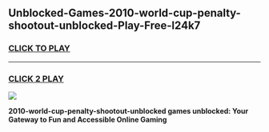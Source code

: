 
## Unblocked-Games-2010-world-cup-penalty-shootout-unblocked-Play-Free-l24k7
<h3>
<a href="https://premium76.site?title=2010-world-cup-penalty-shootout-unblocked&ref=18A1">CLICK TO PLAY</a></h3>
<hr>

<h3>
<a href="https://premium76.site?title=2010-world-cup-penalty-shootout-unblocked&ref=18A1">CLICK 2 PLAY</a>
  
</h3>

<a href="https://premium76.site?title=2010-world-cup-penalty-shootout-unblocked&ref=18A1"><img src="https://clearcache.store/games.png"></a>


**2010-world-cup-penalty-shootout-unblocked games unblocked: Your Gateway to Fun and Accessible Online Gaming**
